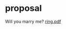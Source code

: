 # proposal
Will you marry me? [ring.pdf](https://github.com/tara-stekel/proposal/files/10363453/ring.pdf)
